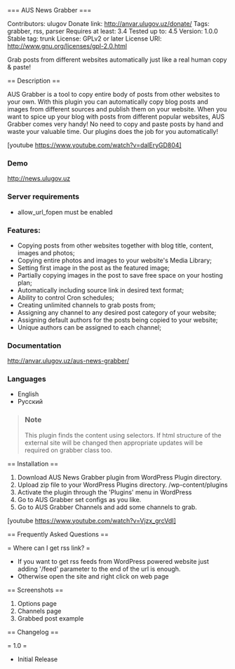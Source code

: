 === AUS News Grabber ===

Contributors: ulugov
Donate link: http://anvar.ulugov.uz/donate/
Tags: grabber, rss, parser
Requires at least: 3.4
Tested up to: 4.5
Version:	1.0.0
Stable tag:	trunk
License: GPLv2 or later
License URI: http://www.gnu.org/licenses/gpl-2.0.html

Grab posts from different websites automatically just like a real human copy & paste!

== Description ==

AUS Grabber is a tool to copy entire body of posts from other websites to your own. With this plugin you can automatically copy blog posts and images from different sources and publish them on your website. When you want to spice up your blog with posts from different popular websites, AUS Grabber comes very handy! No need to copy and paste posts by hand and waste your valuable time. Our plugins does the job for you automatically!

[youtube https://www.youtube.com/watch?v=dalEryGD804]

### Demo ###
http://news.ulugov.uz

### Server requirements ###
* allow_url_fopen must be enabled

### Features: ###
* Copying posts from other websites together with blog title, content, images and photos;
* Copying entire photos and images to your website's Media Library;
* Setting first image in the post as the featured image;
* Partially copying images in the post to save free space on your hosting plan;
* Automatically including source link in desired text format;
* Ability to control Cron schedules;
* Creating unlimited channels to grab posts from;
* Assigning any channel to any desired post category of your website;
* Assigning default authors for the posts being copied to your website;
* Unique authors can be assigned to each channel;

### Documentation ###
http://anvar.ulugov.uz/aus-news-grabber/

### Languages ###
* English
* Русский

> ### Note ###
> This plugin finds the content using selectors. If html structure of the external site will be changed then appropriate updates will be required on grabber class too.

== Installation ==

1. Download AUS News Grabber plugin from WordPress Plugin directory.
2. Upload zip file to your WordPress Plugins directory. /wp-content/plugins
3. Activate the plugin through the 'Plugins' menu in WordPress
4. Go to AUS Grabber set configs as you like.
5. Go to AUS Grabber Channels and add some channels to grab.

[youtube https://www.youtube.com/watch?v=Vjzx_grcVdI]

== Frequently Asked Questions ==

= Where can I get rss link? =
* If you want to get rss feeds from WordPress powered website just adding '/feed' parameter to the end of the url is enough.
* Otherwise open the site and right click on web page 

== Screenshots ==

1. Options page
2. Channels page
3. Grabbed post example

== Changelog ==

= 1.0 =
* Initial Release
